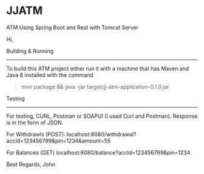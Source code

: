 # JJATM
ATM Using Spring Boot and Rest with Tomcat Server

Hi,

Building & Running
__________________
To build this ATM project either run it with a machine that has Maven and Java 8 installed with the command 
  >mvn package && java -jar target/jj-atm-application-0.1.0.jar

Testing
___________________
For testing, CURL, Postman or SOAPUI (I used Curl and Postman). Response is in the form of JSON.

For Withdrawls (POST): 
localhost:8080/withdrawal?accId=123456789&pin=1234&amount=55

For Balances (GET)
localhost:8080/balance?accId=123456789&pin=1234

Best Regards,
John

